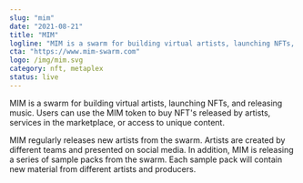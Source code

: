 ```yaml
---
slug: "mim"
date: "2021-08-21"
title: "MIM"
logline: "MIM is a swarm for building virtual artists, launching NFTs, and releasing music."
cta: "https://www.mim-swarm.com"
logo: /img/mim.svg
category: nft, metaplex
status: live
---
```


MIM is a swarm for building virtual artists, launching NFTs, and releasing music. Users can use the MIM token to buy NFT's released by artists, services in the marketplace, or access to unique content.

MIM regularly releases new artists from the swarm. Artists are created by different teams and presented on social media. In addition, MIM is releasing a series of sample packs from the swarm. Each sample pack will contain new material from different artists and producers.
